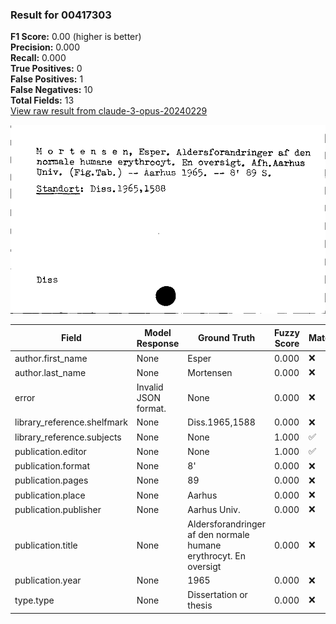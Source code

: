 ### Result for 00417303
**F1 Score:** 0.00 (higher is better)<br>**Precision:** 0.000<br>**Recall:** 0.000<br>**True Positives:** 0<br>**False Positives:** 1<br>**False Negatives:** 10<br>**Total Fields:** 13<br>[View raw result from claude-3-opus-20240229](https://github.com/RISE-UNIBAS/humanities_data_benchmark/blob/main/results/2025-09-02/T0145/request_T0145_00417303.json)

<img src="https://github.com/RISE-UNIBAS/humanities_data_benchmark/blob/main/benchmarks/zettelkatalog/images/00417303.jpg?raw=true" alt="00417303" width="600px">

| Field | Model Response | Ground Truth | Fuzzy Score | Match |
|-------|----------------|--------------|-------------|-------|
| author.first_name | None | Esper | 0.000 | ❌ |
| author.last_name | None | Mortensen | 0.000 | ❌ |
| error | Invalid JSON format. | None | 0.000 | ❌ |
| library_reference.shelfmark | None | Diss.1965,1588 | 0.000 | ❌ |
| library_reference.subjects | None | None | 1.000 | ✅ |
| publication.editor | None | None | 1.000 | ✅ |
| publication.format | None | 8' | 0.000 | ❌ |
| publication.pages | None | 89 | 0.000 | ❌ |
| publication.place | None | Aarhus | 0.000 | ❌ |
| publication.publisher | None | Aarhus Univ. | 0.000 | ❌ |
| publication.title | None | Aldersforandringer af den normale humane erythrocyt. En oversigt | 0.000 | ❌ |
| publication.year | None | 1965 | 0.000 | ❌ |
| type.type | None | Dissertation or thesis | 0.000 | ❌ |
